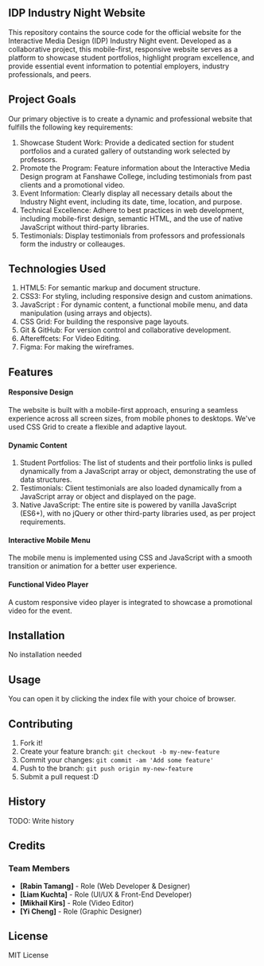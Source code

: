 
## IDP Industry Night Website 

This repository contains the source code for the official website for the Interactive Media Design (IDP) Industry Night event. Developed as a collaborative project, this mobile-first, responsive website serves as a platform to showcase student portfolios, highlight program excellence, and provide essential event information to potential employers, industry professionals, and peers.


## Project Goals

Our primary objective is to create a dynamic and professional website that fulfills the following key requirements:

   1. Showcase Student Work: Provide a dedicated section for student portfolios and a curated gallery of outstanding work selected by professors.
   2. Promote the Program: Feature information about the Interactive Media Design program at Fanshawe College, including testimonials from past clients and a promotional video.
   3. Event Information: Clearly display all necessary details about the Industry Night event, including its date, time, location, and purpose.
   4. Technical Excellence: Adhere to best practices in web development, including mobile-first design, semantic HTML, and the use of native JavaScript without third-party libraries.
   5. Testimonials: Display testimonials from professors and professionals form the industry or colleauges.



## Technologies Used

   1. HTML5: For semantic markup and document structure.
   2. CSS3: For styling, including responsive design and custom animations.
   3. JavaScript : For dynamic content, a functional mobile menu, and data manipulation (using arrays and objects).
   4. CSS Grid: For building the responsive page layouts.
   5. Git & GitHub: For version control and collaborative development.
   6. Aftereffcets: For Video Editing.
   7. Figma: For making the wireframes.


##  Features

#### Responsive Design

The website is built with a mobile-first approach, ensuring a seamless experience across all screen sizes, from mobile phones to desktops. We've used CSS Grid to create a flexible and adaptive layout.

#### Dynamic Content

 1. Student Portfolios: The list of students and their portfolio links is pulled dynamically from a JavaScript array or object, demonstrating the use of data structures.
 2.  Testimonials: Client testimonials are also loaded dynamically from a JavaScript array or object and displayed on the page.
 3. Native JavaScript: The entire site is powered by vanilla JavaScript (ES6+), with no jQuery or other third-party libraries used, as per project requirements.

#### Interactive Mobile Menu

The mobile menu is implemented using CSS and JavaScript with a smooth transition or animation for a better user experience.

#### Functional Video Player

A custom responsive video player is integrated to showcase a promotional video for the event.


## Installation  
No installation needed  

## Usage  
You can open it by clicking the index file with your choice of browser.  

## Contributing  
1. Fork it!  
2. Create your feature branch: `git checkout -b my-new-feature`  
3. Commit your changes: `git commit -am 'Add some feature'`  
4. Push to the branch: `git push origin my-new-feature`  
5. Submit a pull request :D  

## History  
TODO: Write history  

## Credits  
### Team Members

  * **[Rabin Tamang]** - Role (Web Developer & Designer)
  * **[Liam Kuchta]** - Role (UI/UX & Front-End Developer)
  * **[Mikhail Kirs]** - Role (Video Editor)
  * **[Yi Cheng]** - Role (Graphic Designer)


## License  
MIT License  